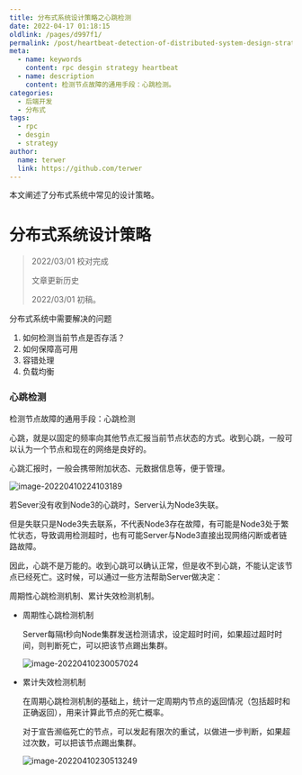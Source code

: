 ```yaml
---
title: 分布式系统设计策略之心跳检测
date: 2022-04-17 01:18:15
oldlink: /pages/d997f1/
permalink: /post/heartbeat-detection-of-distributed-system-design-strategy.html
meta:
  - name: keywords
    content: rpc desgin strategy heartbeat
  - name: description
    content: 检测节点故障的通用手段：心跳检测。
categories:
  - 后端开发
  - 分布式
tags:
  - rpc
  - desgin
  - strategy
author: 
  name: terwer
  link: https://github.com/terwer
---
```


本文阐述了分布式系统中常见的设计策略。

<!-- more -->

# 分布式系统设计策略

> 2022/03/01 校对完成
>
> 文章更新历史
>
> 2022/03/01 初稿。

分布式系统中需要解决的问题

1. 如何检测当前节点是否存活？
2. 如何保障高可用
3. 容错处理
4. 负载均衡

### 心跳检测

检测节点故障的通用手段：心跳检测

心跳，就是以固定的频率向其他节点汇报当前节点状态的方式。收到心跳，一般可以认为一个节点和现在的网络是良好的。

心跳汇报时，一般会携带附加状态、元数据信息等，便于管理。

![image-20220410224103189](https://cdn.jsdelivr.net/gh/terwer/upload/img/image-20220410224103189.png)

若Sever没有收到Node3的心跳时，Server认为Node3失联。

但是失联只是Node3失去联系，不代表Node3存在故障，有可能是Node3处于繁忙状态，导致调用检测超时，也有可能Server与Node3直接出现网络闪断或者链路故障。

因此，心跳不是万能的。收到心跳可以确认正常，但是收不到心跳，不能认定该节点已经死亡。这时候，可以通过一些方法帮助Server做决定：

周期性心跳检测机制、累计失效检测机制。

- 周期性心跳检测机制

  Server每隔t秒向Node集群发送检测请求，设定超时时间，如果超过超时时间，则判断死亡，可以把该节点踢出集群。

  ![image-20220410230057024](https://cdn.jsdelivr.net/gh/terwer/upload/img/image-20220410230057024.png)

- 累计失效检测机制

  在周期心跳检测机制的基础上，统计一定周期内节点的返回情况（包括超时和正确返回），用来计算此节点的死亡概率。

  对于宣告濒临死亡的节点，可以发起有限次的重试，以做进一步判断，如果超过次数，可以把该节点踢出集群。

  ![image-20220410230513249](https://cdn.jsdelivr.net/gh/terwer/upload/img/image-20220410230513249.png)
